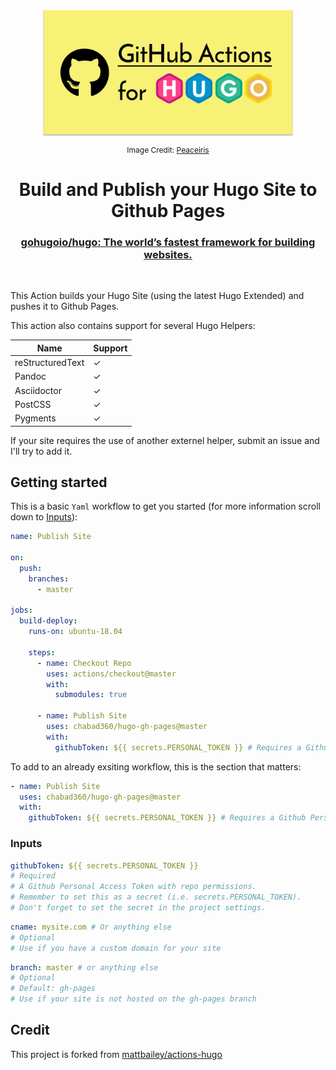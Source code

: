 <div align="center" >
  
  <img width=400  alt="Image Credit: Peaceiris" src="https://raw.githubusercontent.com/peaceiris/actions-hugo/master/images/ogp.svg?sanitize=true" />

  <p style="font-size:12px;" >
    Image Credit: <a href="https://github.com/peaceiris">Peaceiris</a> 
  </p>
  
  <h1>
    Build and Publish your Hugo Site to Github Pages
  </h1>
  
  <h3>
    <a href="https://github.com/gohugoio/hugo">
      gohugoio/hugo: The world’s fastest framework for building websites.
    </a>
  </h3>

</div>

&nbsp;

This Action builds your Hugo Site (using the latest Hugo Extended) and pushes it to Github Pages.

This action also contains support for several Hugo Helpers:

| Name | Support |
| ---- | ------- |
| reStructuredText | ✓ |
| Pandoc | ✓ |
| Asciidoctor | ✓ |
| PostCSS | ✓ |
| Pygments | ✓ |

If your site requires the use of another externel helper, submit an issue and I'll try to add it.

## Getting started

This is a basic `Yaml` workflow to get you started (for more information scroll down to [Inputs](#inputs)):

```yaml
name: Publish Site

on:
  push:
    branches:
      - master

jobs:
  build-deploy:
    runs-on: ubuntu-18.04

    steps:
      - name: Checkout Repo
        uses: actions/checkout@master
        with:
          submodules: true

      - name: Publish Site
        uses: chabad360/hugo-gh-pages@master
        with:
          githubToken: ${{ secrets.PERSONAL_TOKEN }} # Requires a Github Personal Access Token (yes, you read correctly) with repo permissions.
```

To add to an already exsiting workflow, this is the section that matters:

```yaml
- name: Publish Site
  uses: chabad360/hugo-gh-pages@master
  with:
    githubToken: ${{ secrets.PERSONAL_TOKEN }} # Requires a Github Personal Access Token (yes, you read correctly) with repo permissions.
```

### Inputs

```yaml
githubToken: ${{ secrets.PERSONAL_TOKEN }}
# Required
# A Github Personal Access Token with repo permissions.
# Remember to set this as a secret (i.e. secrets.PERSONAL_TOKEN).
# Don't forget to set the secret in the project settings.
```

```yaml
cname: mysite.com # Or anything else
# Optional
# Use if you have a custom domain for your site
```

```yaml
branch: master # or anything else
# Optional
# Default: gh-pages
# Use if your site is not hosted on the gh-pages branch
```

## Credit

This project is forked from [mattbailey/actions-hugo](github.com/mattbailey/actions-hugo)
